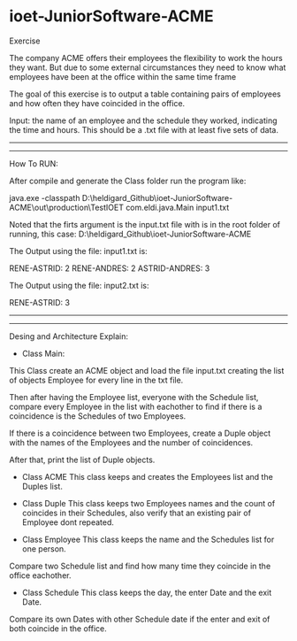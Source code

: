 # ioet-JuniorSoftware-ACME

Exercise

The company ACME offers their employees the flexibility to work the hours they want. But due to some external circumstances they need to know what employees have been at the office within the same time frame

The goal of this exercise is to output a table containing pairs of employees and how often they have coincided in the office.

Input: the name of an employee and the schedule they worked, indicating the time and hours. This should be a .txt file with at least five sets of data.

----------------------------------------------------------------------
----------------------------------------------------------------------

How To RUN:

After compile and generate the Class folder run the program like:

  java.exe -classpath D:\heldigard_Github\ioet-JuniorSoftware-ACME\out\production\TestIOET com.eldi.java.Main input1.txt

Noted that the firts argument is the input.txt file with is in the root folder of running, this case: D:\heldigard_Github\ioet-JuniorSoftware-ACME

The Output using the file: input1.txt is:

  RENE-ASTRID: 2
  RENE-ANDRES: 2
  ASTRID-ANDRES: 3

The Output using the file: input2.txt is:

  RENE-ASTRID: 3

--------------------------------------------------------------------
--------------------------------------------------------------------

Desing and Architecture Explain:

- Class Main: 

This Class create an ACME object and load the file input.txt creating the list of objects Employee for every line in the txt file.

Then after having the Employee list, everyone with the Schedule list, compare every Employee in the list with eachother to find if there is a coincidence is the 
Schedules of two Employees.

If there is a coincidence between two Employees, create a Duple object with the names of the Employees and the number of coincidences.

After that, print the list of Duple objects.

- Class ACME
This class keeps and creates the Employees list and the Duples list.

- Class Duple
This class keeps two Employees names and the count of coincides in their Schedules, also verify that an existing pair of Employee dont repeated.

- Class Employee
This class keeps the name and the Schedules list for one person.

Compare two Schedule list and find how many time they coincide in the office eachother.

- Class Schedule
This class keeps the day, the enter Date and the exit Date.

Compare its own Dates with other Schedule date if the enter and exit of both coincide in the office.

